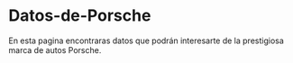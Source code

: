 # Datos-de-Porsche
En esta pagina encontraras datos que podrán interesarte de la prestigiosa marca de autos Porsche.
